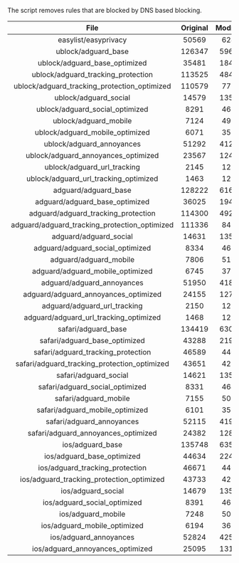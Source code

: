 The script removes rules that are blocked by DNS based blocking.


| File | Original | Modified |
|:----:|:-----:|:-----:|
| easylist/easyprivacy | 50569 | 6245 |
| ublock/adguard_base | 126347 | 59649 |
| ublock/adguard_base_optimized | 35481 | 18495 |
| ublock/adguard_tracking_protection | 113525 | 48485 |
| ublock/adguard_tracking_protection_optimized | 110579 | 7721 |
| ublock/adguard_social | 14579 | 13507 |
| ublock/adguard_social_optimized | 8291 | 4614 |
| ublock/adguard_mobile | 7124 | 4987 |
| ublock/adguard_mobile_optimized | 6071 | 3561 |
| ublock/adguard_annoyances | 51292 | 41255 |
| ublock/adguard_annoyances_optimized | 23567 | 12434 |
| ublock/adguard_url_tracking | 2145 | 1280 |
| ublock/adguard_url_tracking_optimized | 1463 | 1277 |
| adguard/adguard_base | 128222 | 61620 |
| adguard/adguard_base_optimized | 36025 | 19498 |
| adguard/adguard_tracking_protection | 114300 | 49203 |
| adguard/adguard_tracking_protection_optimized | 111336 | 8426 |
| adguard/adguard_social | 14631 | 13566 |
| adguard/adguard_social_optimized | 8334 | 4657 |
| adguard/adguard_mobile | 7806 | 5166 |
| adguard/adguard_mobile_optimized | 6745 | 3733 |
| adguard/adguard_annoyances | 51950 | 41850 |
| adguard/adguard_annoyances_optimized | 24155 | 12750 |
| adguard/adguard_url_tracking | 2150 | 1286 |
| adguard/adguard_url_tracking_optimized | 1468 | 1283 |
| safari/adguard_base | 134419 | 63060 |
| safari/adguard_base_optimized | 43288 | 21931 |
| safari/adguard_tracking_protection | 46589 | 4400 |
| safari/adguard_tracking_protection_optimized | 43651 | 4255 |
| safari/adguard_social | 14621 | 13550 |
| safari/adguard_social_optimized | 8331 | 4644 |
| safari/adguard_mobile | 7155 | 5025 |
| safari/adguard_mobile_optimized | 6101 | 3593 |
| safari/adguard_annoyances | 52115 | 41942 |
| safari/adguard_annoyances_optimized | 24382 | 12820 |
| ios/adguard_base | 135748 | 63578 |
| ios/adguard_base_optimized | 44634 | 22447 |
| ios/adguard_tracking_protection | 46671 | 4407 |
| ios/adguard_tracking_protection_optimized | 43733 | 4262 |
| ios/adguard_social | 14679 | 13582 |
| ios/adguard_social_optimized | 8391 | 4658 |
| ios/adguard_mobile | 7248 | 5066 |
| ios/adguard_mobile_optimized | 6194 | 3631 |
| ios/adguard_annoyances | 52824 | 42543 |
| ios/adguard_annoyances_optimized | 25095 | 13119 |